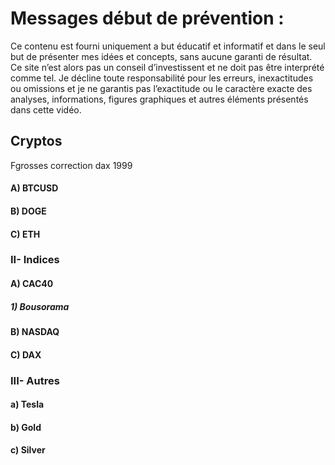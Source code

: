 # Messages début de prévention :
Ce contenu est fourni uniquement a but éducatif et informatif et dans le seul but de présenter mes idées et concepts, sans aucune garanti de résultat.
Ce site n’est alors pas un conseil d’investissent et ne doit pas être interprété comme tel. Je décline toute responsabilité pour les erreurs, inexactitudes ou omissions et je ne garantis pas l’exactitude ou le caractère exacte des analyses, informations, figures graphiques et autres éléments présentés dans cette vidéo.
## Cryptos
Fgrosses correction dax 1999
#### A)	BTCUSD
#### B)	DOGE
#### C)	ETH


### II-	Indices
#### A)	CAC40
##### 1)	Bousorama

#### B)	NASDAQ
#### C)	DAX



### III-	Autres
#### a)	Tesla 
#### b)	Gold
#### c)	Silver
